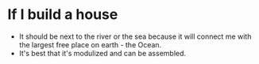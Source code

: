 # If I build a house
* It should be next to the river or the sea because it will connect me with the largest free place on earth - the Ocean.
* It's best that it's modulized and can be assembled.
